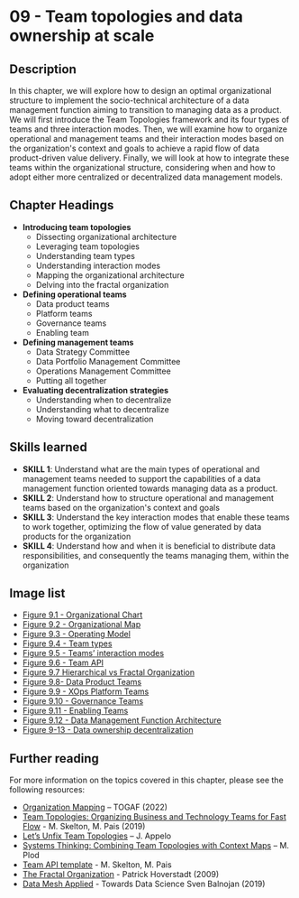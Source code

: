 # 09 - Team topologies and data ownership at scale 

## Description
In this chapter, we will explore how to design an optimal organizational structure to implement the socio-technical architecture of a data management function aiming to transition to managing data as a product.
We will first introduce the Team Topologies framework and its four types of teams and three interaction modes. 
Then, we will examine how to organize operational and management teams and their interaction modes based on the organization's context and goals to achieve a rapid flow of data product-driven value delivery. 
Finally, we will look at how to integrate these teams within the organizational structure, considering when and how to adopt either more centralized or decentralized data management models.

## Chapter Headings  
* **Introducing  team topologies**
  * Dissecting organizational architecture
  * Leveraging team topologies
  * Understanding team types
  * Understanding interaction modes
  * Mapping the organizational architecture
  * Delving into the fractal organization 
* **Defining operational teams**
  * Data product teams
  * Platform teams
  * Governance teams
  * Enabling team
* **Defining management teams**
  * Data Strategy Committee
  * Data Portfolio Management Committee
  * Operations Management Committee
  * Putting all together 
* **Evaluating decentralization strategies**
  * Understanding when to decentralize
  * Understanding what to decentralize
  * Moving toward decentralization 


## Skills learned
* **SKILL 1**: Understand what are the main types of operational and management teams needed to support the capabilities of a data management function oriented towards managing data as a product.
* **SKILL 2**: Understand how to structure operational and management teams based on the organization's context and goals
* **SKILL 3**: Understand the key interaction modes that enable these teams to work together, optimizing the flow of value generated by data products for the organization
* **SKILL 4**: Understand how and when it is beneficial to distribute data responsibilities, and consequently the teams managing them, within the organization



## Image list
* [Figure 9.1 - Organizational Chart](./images/chapter-09-Fig-01-Organizational-chart.png)
* [Figure 9.2 - Organizational Map](./images/chapter-09-Fig-02-Organizational-map.png)
* [Figure 9.3 - Operating Model](./images/chapter-09-Fig-03-Operating-model.png)
* [Figure 9.4 - Team types](./images/chapter-09-Fig-04-Team-types.png)
* [Figure 9.5 - Teams’ interaction modes](./images/chapter-09-Fig-05-Team-interaction-modes.png)
* [Figure 9.6 - Team API](./images/chapter-09-Fig-06-Team-API.png)
* [Figure 9.7 Hierarchical vs Fractal Organization](./images/chapter-09-Fig-07-Fractal.png)
* [Figure 9.8- Data Product Teams](./images/chapter-09-Fig-08-Data-product-teams.png)
* [Figure 9.9 - XOps Platform Teams](./images/chapter-09-Fig-09-Platform-teams.png)
* [Figure 9.10 - Governance Teams ](./images/chapter-09-Fig-10-Governance-Teams.png)
* [Figure 9.11 - Enabling Teams ](./images/chapter-09-Fig-11-Enabling-teams.png)
* [Figure 9.12 - Data Management Function Architecture ](./images/chapter-09-Fig-12-Data-management-function.png)
* [Figure 9-13 - Data ownership decentralization ](./images/chapter-09-Fig-13-Ownership-decentralization.png)


## Further reading 
For more information on the topics covered in this chapter, please see the following resources: 

* [Organization Mapping](https://pubs.opengroup.org/togaf-standard/business-architecture/organization-mapping.html) – TOGAF (2022)  
* [Team Topologies: Organizing Business and Technology Teams for Fast Flow](https://a.co/d/3hDLLbB) - M. Skelton, M. Pais (2019)  
* [Let’s Unfix Team Topologies](https://unfix.com/blog/lets-unfix-team-topologies) – J. Appelo  
* [Systems Thinking: Combining Team Topologies with Context Maps](https://www.youtube.com/live/xbH2rxXsaI0?si=yhJaNwetgGdrX6Ko) – M. Plod  
* [Team API template](https://github.com/TeamTopologies/Team-API-template) - M. Skelton, M. Pais  
* [The Fractal Organization](https://www.amazon.it/Fractal-Organization-Creating-Sustainable-Organizations/dp/0470060565) - Patrick Hoverstadt (2009)  
* [Data Mesh Applied](https://towardsdatascience.com/data-mesh-applied-21bed87876f2) - Towards Data Science Sven Balnojan (2019) 
